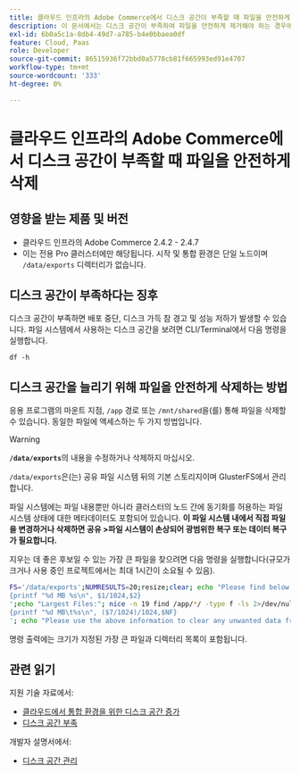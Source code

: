 ```yaml
---
title: 클라우드 인프라의 Adobe Commerce에서 디스크 공간이 부족할 때 파일을 안전하게 삭제
description: 이 문서에서는 디스크 공간이 부족하여 파일을 안전하게 제거해야 하는 경우에 대한 해결 방법을 제공합니다. 이 작업을 고려하기 전에 개발자 설명서에서 [디스크 공간 관리](https://devdocs.magento.com/cloud/project/manage-disk-space.html#no-space-left)를 검토하십시오. 해당 문서의 단계가 적합하지 않거나 문제를 해결할 수 없는 경우 이 문서의 단계를 검토하십시오.
exl-id: 6b0a5c1a-8db4-49d7-a785-b4e0bbaea0df
feature: Cloud, Paas
role: Developer
source-git-commit: 86515936f72bbd0a5778cb81f665993ed91e4707
workflow-type: tm+mt
source-wordcount: '333'
ht-degree: 0%

---
```


# 클라우드 인프라의 Adobe Commerce에서 디스크 공간이 부족할 때 파일을 안전하게 삭제

## 영향을 받는 제품 및 버전

* 클라우드 인프라의 Adobe Commerce 2.4.2 - 2.4.7
* 이는 전용 Pro 클러스터에만 해당됩니다. 시작 및 통합 환경은 단일 노드이며 `/data/exports` 디렉터리가 없습니다.

## 디스크 공간이 부족하다는 징후

디스크 공간이 부족하면 배포 중단, 디스크 가득 참 경고 및 성능 저하가 발생할 수 있습니다.
파일 시스템에서 사용하는 디스크 공간을 보려면 CLI/Terminal에서 다음 명령을 실행합니다.

`df -h`


## 디스크 공간을 늘리기 위해 파일을 안전하게 삭제하는 방법

응용 프로그램의 마운트 지점, `/app` 경로 또는 `/mnt/shared`을(를) 통해 파일을 삭제할 수 있습니다. 동일한 파일에 액세스하는 두 가지 방법입니다.

>[!WARNING]
>
>**`/data/exports`**&#x200B;의 내용을 수정하거나 삭제하지 마십시오.
>
>`/data/exports`은(는) 공유 파일 시스템 뒤의 기본 스토리지이며 GlusterFS에서 관리합니다.
>
>파일 시스템에는 파일 내용뿐만 아니라 클러스터의 노드 간에 동기화를 허용하는 파일 시스템 상태에 대한 메타데이터도 포함되어 있습니다. **이 파일 시스템 내에서 직접 파일을 변경하거나 삭제하면 공유 >파일 시스템이 손상되어 광범위한 복구 또는 데이터 복구가 필요합니다.**

지우는 데 좋은 후보일 수 있는 가장 큰 파일을 찾으려면 다음 명령을 실행합니다(규모가 크거나 사용 중인 프로젝트에서는 최대 1시간이 소요될 수 있음).

```bash
FS='/data/exports';NUMRESULTS=20;resize;clear; echo "Please find below the Largest Directories and Files:";date;df -h $FS; echo "Largest Directories:";nice -n 19 find /app/*/ -type d -ls 2>/dev/null| sort -rnk1| head -n $NUMRESULTS| awk '
{printf "%d MB %s\n", $1/1024,$2}
';echo "Largest Files:"; nice -n 19 find /app/*/ -type f -ls 2>/dev/null| sort -rnk7| head -n $NUMRESULTS|awk '
{printf "%d MB\t%s\n", ($7/1024)/1024,$NF}
'; echo "Please use the above information to clear any unwanted data from the server, it is important this is done as soon as possible to ensure your server stays functional.";
```

명령 출력에는 크기가 지정된 가장 큰 파일과 디렉터리 목록이 포함됩니다.

## 관련 읽기

지원 기술 자료에서:

* [클라우드에서 통합 환경을 위한 디스크 공간 증가](/help/how-to/general/increase-disk-space-for-integration-environment-on-cloud.md)
* [디스크 공간 부족](/help/troubleshooting/miscellaneous/low-disk-space.md)

개발자 설명서에서:

* [디스크 공간 관리](https://devdocs.magento.com/cloud/project/manage-disk-space.html)

